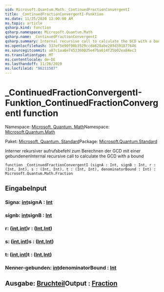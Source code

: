 ```yaml
---
uid: Microsoft.Quantum.Math._ContinuedFractionConvergentI
title: _ContinuedFractionConvergentI-Funktion
ms.date: 11/25/2020 12:00:00 AM
ms.topic: article
qsharp.kind: function
qsharp.namespace: Microsoft.Quantum.Math
qsharp.name: _ContinuedFractionConvergentI
qsharp.summary: Internal recursive call to calculate the GCD with a bound
ms.openlocfilehash: 337ef5e90f98b3529ccda628abe203d391877646
ms.sourcegitcommit: a87c1aa8e7453360025e47ba614f25b02ea84ec3
ms.translationtype: MT
ms.contentlocale: de-DE
ms.lasthandoff: 11/26/2020
ms.locfileid: "96211507"
---
```

# <a name="_continuedfractionconvergenti-function"></a><span data-ttu-id="eca63-102">_ContinuedFractionConvergentI-Funktion</span><span class="sxs-lookup"><span data-stu-id="eca63-102">_ContinuedFractionConvergentI function</span></span>

<span data-ttu-id="eca63-103">Namespace: [Microsoft. Quantum. Math](xref:Microsoft.Quantum.Math)</span><span class="sxs-lookup"><span data-stu-id="eca63-103">Namespace: [Microsoft.Quantum.Math](xref:Microsoft.Quantum.Math)</span></span>

<span data-ttu-id="eca63-104">Paket: [Microsoft. Quantum. Standard](https://nuget.org/packages/Microsoft.Quantum.Standard)</span><span class="sxs-lookup"><span data-stu-id="eca63-104">Package: [Microsoft.Quantum.Standard](https://nuget.org/packages/Microsoft.Quantum.Standard)</span></span>


<span data-ttu-id="eca63-105">Interner rekursiver aufrufsbefehl zum Berechnen der GCD mit einer gebundenen</span><span class="sxs-lookup"><span data-stu-id="eca63-105">Internal recursive call to calculate the GCD with a bound</span></span>

```qsharp
function _ContinuedFractionConvergentI (signA : Int, signB : Int, r : (Int, Int), s : (Int, Int), t : (Int, Int), denominatorBound : Int) : Microsoft.Quantum.Math.Fraction
```


## <a name="input"></a><span data-ttu-id="eca63-106">Eingabe</span><span class="sxs-lookup"><span data-stu-id="eca63-106">Input</span></span>

### <a name="signa--int"></a><span data-ttu-id="eca63-107">Signa: [int](xref:microsoft.quantum.lang-ref.int)</span><span class="sxs-lookup"><span data-stu-id="eca63-107">signA : [Int](xref:microsoft.quantum.lang-ref.int)</span></span>




### <a name="signb--int"></a><span data-ttu-id="eca63-108">signb: [int](xref:microsoft.quantum.lang-ref.int)</span><span class="sxs-lookup"><span data-stu-id="eca63-108">signB : [Int](xref:microsoft.quantum.lang-ref.int)</span></span>




### <a name="r--intint"></a><span data-ttu-id="eca63-109">r: ([int](xref:microsoft.quantum.lang-ref.int),[int](xref:microsoft.quantum.lang-ref.int))</span><span class="sxs-lookup"><span data-stu-id="eca63-109">r : ([Int](xref:microsoft.quantum.lang-ref.int),[Int](xref:microsoft.quantum.lang-ref.int))</span></span>




### <a name="s--intint"></a><span data-ttu-id="eca63-110">s: ([int](xref:microsoft.quantum.lang-ref.int),[int](xref:microsoft.quantum.lang-ref.int))</span><span class="sxs-lookup"><span data-stu-id="eca63-110">s : ([Int](xref:microsoft.quantum.lang-ref.int),[Int](xref:microsoft.quantum.lang-ref.int))</span></span>




### <a name="t--intint"></a><span data-ttu-id="eca63-111">t: ([int](xref:microsoft.quantum.lang-ref.int),[int](xref:microsoft.quantum.lang-ref.int))</span><span class="sxs-lookup"><span data-stu-id="eca63-111">t : ([Int](xref:microsoft.quantum.lang-ref.int),[Int](xref:microsoft.quantum.lang-ref.int))</span></span>




### <a name="denominatorbound--int"></a><span data-ttu-id="eca63-112">Nenner-gebunden: [int](xref:microsoft.quantum.lang-ref.int)</span><span class="sxs-lookup"><span data-stu-id="eca63-112">denominatorBound : [Int](xref:microsoft.quantum.lang-ref.int)</span></span>





## <a name="output--fraction"></a><span data-ttu-id="eca63-113">Ausgabe: [Bruchteil](xref:Microsoft.Quantum.Math.Fraction)</span><span class="sxs-lookup"><span data-stu-id="eca63-113">Output : [Fraction](xref:Microsoft.Quantum.Math.Fraction)</span></span>

